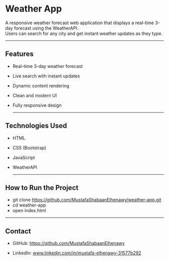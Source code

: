 

# Weather App

A responsive weather forecast web application that displays a real-time 3-day forecast using the WeatherAPI.  
Users can search for any city and get instant weather updates as they type.

---

## Features  
- Real-time 3-day weather forecast  
- Live search with instant updates  
- Dynamic content rendering  
- Clean and modern UI  
- Fully responsive design

  ---

## Technologies Used  
- HTML  
- CSS (Bootstrap)  
- JavaScript  
- WeatherAPI

  ---

## How to Run the Project  

- git clone https://github.com/MustafaShabaanElhenawy/weather-app.git
- cd weather-app
- open index.html

---

## Contact

- GitHub: https://github.com/MustafaShabaanElhenawy

- LinkedIn: www.linkedin.com/in/mustafa-elhenawy-31577b292

